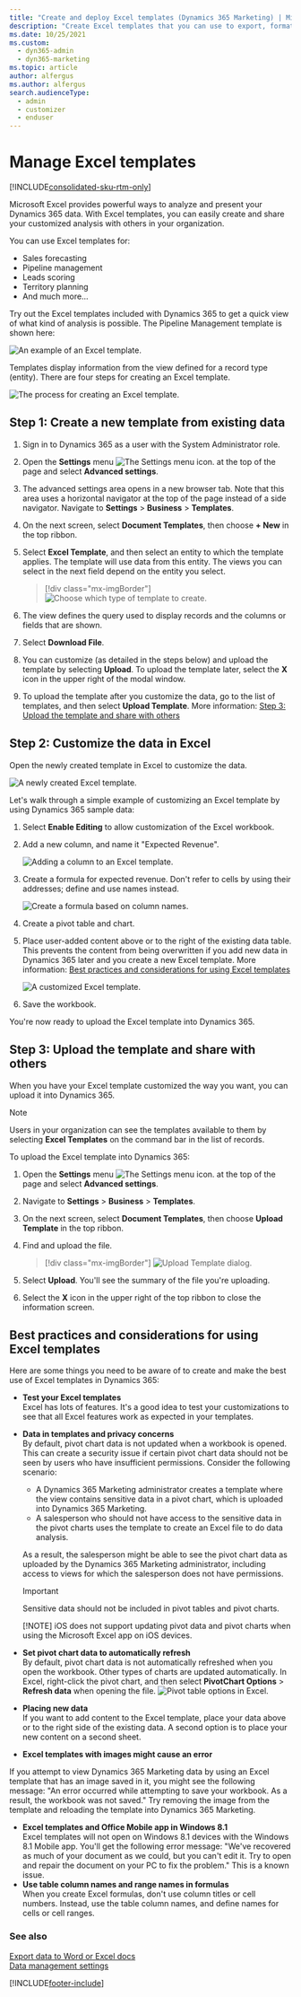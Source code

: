 ```yaml
---
title: "Create and deploy Excel templates (Dynamics 365 Marketing) | Microsoft Docs"
description: "Create Excel templates that you can use to export, format, and share data from multiple records in Dynamics 365 Marketing."
ms.date: 10/25/2021
ms.custom: 
  - dyn365-admin
  - dyn365-marketing
ms.topic: article
author: alfergus
ms.author: alfergus
search.audienceType: 
  - admin
  - customizer
  - enduser
---
```


# Manage Excel templates

[!INCLUDE[consolidated-sku-rtm-only](../includes/consolidated-sku-rtm-only.md)]

Microsoft Excel provides powerful ways to analyze and present your Dynamics 365 data. With Excel templates, you can easily create and share your customized analysis with others in your organization.

You can use Excel templates for:

- Sales forecasting
- Pipeline management
- Leads scoring
- Territory planning
- And much more…

Try out the Excel templates included with Dynamics 365 to get a quick view of what kind of analysis is possible. The Pipeline Management template is shown here:

![An example of an Excel template.](media/excel-template.png "An example of an Excel template")

Templates display information from the view defined for a record type (entity). There are four steps for creating an Excel template.

![The process for creating an Excel template.](media/excel-template-process-ill.png "The process for creating an Excel template")

## Step 1: Create a new template from existing data

1. Sign in to Dynamics 365 as a user with the System Administrator role.

1. Open the **Settings** menu ![The Settings menu icon.](media/settings-icon.png "The Settings menu icon") at the top of the page and select **Advanced settings**.

1. The advanced settings area opens in a new browser tab. Note that this area uses a horizontal navigator at the top of the page instead of a side navigator. Navigate to **Settings** > **Business** > **Templates**.

1. On the next screen, select **Document Templates**, then choose **+ New** in the top ribbon.

1. Select **Excel Template**, and then select an entity to which the template applies. The template will use data from this entity. The views you can select in the next field depend on the entity you select.

    > [!div class="mx-imgBorder"]
    > ![Choose which type of template to create.](media/create-template-type2.png "Choose which type of template to create")

1. The view defines the query used to display records and the columns or fields that are shown.

1. Select **Download File**.

1. You can customize (as detailed in the steps below) and upload the template by selecting **Upload**. To upload the template later, select the **X** icon in the upper right of the modal window.

1. To upload the template after you customize the data, go to the list of templates, and then select **Upload Template**. More information: [Step 3: Upload the template and share with others](#step-3-upload-the-template-and-share-with-others)

## Step 2: Customize the data in Excel

Open the newly created template in Excel to customize the data.

![A newly created Excel template.](media/excel-new-template.png "A newly created Excel template")

Let's walk through a simple example of customizing an Excel template by using Dynamics 365 sample data:

1. Select **Enable Editing** to allow customization of the Excel workbook.

2. Add a new column, and name it "Expected Revenue".

    ![Adding a column to an Excel template.](media/excel-new-column.png "Adding a column to an Excel template")

3. Create a formula for expected revenue. Don't refer to cells by using their addresses; define and use names instead.

    ![Create a formula based on column names.](media/excel-formula.png "Create a formula based on column names")

4. Create a pivot table and chart.

5. Place user-added content above or to the right of the existing data table. This prevents the content from being overwritten if you add new data in Dynamics 365 later and you create a new Excel template. More information: [Best practices and considerations for using Excel templates](#best-practices-and-considerations-for-using-excel-templates)

    ![A customized Excel template.](media/excel-graph.png "A customized Excel template")

6. Save the workbook.

You're now ready to upload the Excel template into Dynamics 365.

## Step 3: Upload the template and share with others

When you have your Excel template customized the way you want, you can upload it into Dynamics 365.

> [!NOTE]
> Users in your organization can see the templates available to them by selecting **Excel Templates** on the command bar in the list of records.

To upload the Excel template into Dynamics 365:

1. Open the **Settings** menu ![The Settings menu icon.](media/settings-icon.png "The Settings menu icon") at the top of the page and select **Advanced settings**.

1. Navigate to **Settings** > **Business** > **Templates**.

1. On the next screen, select **Document Templates**, then choose **Upload Template** in the top ribbon.

1. Find and upload the file.

    > [!div class="mx-imgBorder"]
    > ![Upload Template dialog.](media/excel-upload-template2.png "Upload Template dialog")

1. Select **Upload**. You'll see the summary of the file you're uploading.

1. Select the **X** icon in the upper right of the top ribbon to close the information screen.

<a name="best-practices-and-considerations-for-using-excel-templates"></a>

## Best practices and considerations for using Excel templates

Here are some things you need to be aware of to create and make the best use of Excel templates in Dynamics 365:

- **Test your Excel templates**  
  Excel has lots of features. It's a good idea to test your customizations to see that all Excel features work as expected in your templates.
- **Data in templates and privacy concerns**  
  By default, pivot chart data is not updated when a workbook is opened. This can create a security issue if certain pivot chart data should not be seen by users who have insufficient permissions. Consider the following scenario:
  - A Dynamics 365 Marketing administrator creates a template where the view contains sensitive data in a pivot chart, which is uploaded into Dynamics 365 Marketing.
  - A salesperson who should not have access to the sensitive data in the pivot charts uses the template to create an Excel file to do data analysis.

  As a result, the salesperson might be able to see the pivot chart data as uploaded by the Dynamics 365 Marketing administrator, including access to views for which the salesperson does not have permissions.
  > [!IMPORTANT]
  > Sensitive data should not be included in pivot tables and pivot charts.
  > 
  > [!NOTE]
  > iOS does not support updating pivot data and pivot charts when using the Microsoft Excel app on iOS devices.
- **Set pivot chart data to automatically refresh**  
  By default, pivot chart data is not automatically refreshed when you open the workbook. Other types of charts are updated automatically. In Excel, right-click the pivot chart, and then select **PivotChart Options** > **Refresh data** when opening the file.
  ![Pivot table options in Excel.](media/excel-pivot-options-ill.png "Set pivot chart data to be automatically refreshed")
- **Placing new data**  
  If you want to add content to the Excel template, place your data above or to the right side of the existing data. A second option is to place your new content on a second sheet.
- **Excel templates with images might cause an error**  

If you attempt to view Dynamics 365 Marketing data by using an Excel template that has an image saved in it, you might see the following message: "An error occurred while attempting to save your workbook. As a result, the workbook was not saved." Try removing the image from the template and reloading the template into Dynamics 365 Marketing.
- **Excel templates and Office Mobile app in Windows 8.1**  
  Excel templates will not open on Windows 8.1 devices with the Windows 8.1 Mobile app. You'll get the following error message: "We've recovered as much of your document as we could, but you can't edit it. Try to open and repair the document on your PC to fix the problem." This is a known issue.
- **Use table column names and range names in formulas**  
  When you create Excel formulas, don't use column titles or cell numbers. Instead, use the table column names, and define names for cells or cell ranges.

### See also

[Export data to Word or Excel docs](export-data-word-excel.md)  
[Data management settings](data-management-settings.md)

[!INCLUDE[footer-include](../includes/footer-banner.md)]

